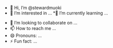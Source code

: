 * 👋 Hi, I’m @stewardmuoki
* 👀 I’m interested in ...
*🌱 I’m currently learning ...
- 💞️ I’m looking to collaborate on ...
- 📫 How to reach me ...
- 😄 Pronouns: ...
- ⚡ Fun fact: ...

<!---
stewardmuoki/stewardmuoki is a ✨ special ✨ repository because its `README.md` (this file) appears on your GitHub profile.
You can click the Preview link to take a look at your changes.
--->
